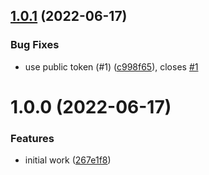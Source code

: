 ## [1.0.1](https://github.com/HGData/composite-action-template/compare/v1.0.0...v1.0.1) (2022-06-17)


### Bug Fixes

* use public token (#1) ([c998f65](https://github.com/HGData/composite-action-template/commit/c998f652ec05c33dd74a2a3c82706726e1c10a08)), closes [#1](https://github.com/HGData/composite-action-template/issues/1)

# 1.0.0 (2022-06-17)


### Features

* initial work ([267e1f8](https://github.com/HGData/composite-action-template/commit/267e1f850e1c81e523a26a317d9b11f51ff33728))
